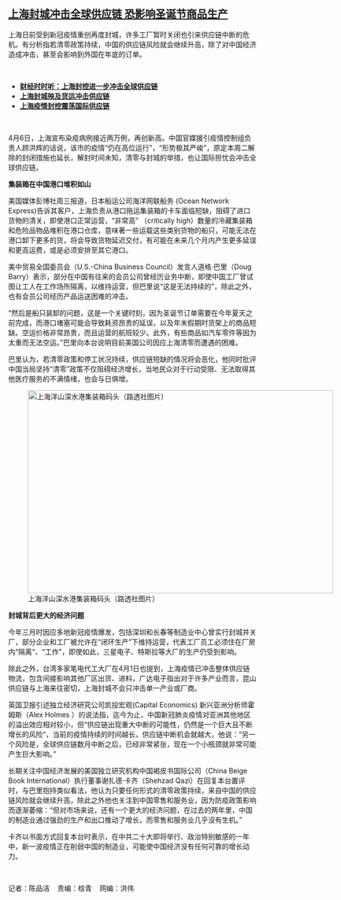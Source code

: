 <!--1649365201000-->
[上海封城冲击全球供应链 恐影响圣诞节商品生产](https://www.rfa.org/mandarin/yataibaodao/jingmao/cm-04072022103333.html)
------

<p>上海日前受到新冠疫情重创再度封城，许多工厂暂时关闭也引来供应链中断的危机。有分析指若清零政策持续，中国的供应链风险就会继续升高，除了对中国经济造成冲击，甚至会影响到外国在年底的订单。</p><p><br/></p><ul><li><a href="https://www.rfa.org/mandarin/zhuanlan/jingmaorediansaomiao/econ-04012022150327.html"><strong>财经时时听：上海封控进一步冲击全球供应链</strong></a></li><li><strong><a href="https://www.rfa.org/mandarin/yataibaodao/huanjing/gf-04042022073647.html">上海封城殃及货运冲击供应链</a></strong></li><li><strong><a href="https://www.rfa.org/mandarin/Xinwen/6-03292022130002.html">上海疫情封控震荡国际供应链</a></strong></li></ul><p><br/></p><p>4<span>月</span><span>6</span><span>日，上海宣布染疫病例接近两</span><span></span><span>万例，再创新高。中国官媒援引疫情控制组负责人顾洪辉的话说，该市的疫情</span><span>“</span><span>仍在高位运行</span><span>”</span><span>，</span><span>“</span><span>形势极其严峻</span><span>”</span><span>，原定本周二解除的封闭措施也延长，解封时间未知，清零与封城的举措，也让国际担忧会冲击全球供应链。</span></p><p><strong>集装箱在中国港口堆积如山</strong></p><p><span>美国媒体彭博社周三报道，日本船运公司海洋网联船务</span><span> (Ocean Network Express)</span><span>告诉其客户，上海负责从港口拖运集装箱的卡车面临短缺，阻碍了进口货物的清关，即使港口正常运营，</span><span>“</span><span>非常高</span><span>” </span><span>（</span><span>critically high</span><span>）数量的冷藏集装箱和危险品物品堆积在港口仓库，意味著一些运载这些类别货物的船只，可能无法在港口卸下更多的货，将会导致货物延迟交付，有可能在未来几个月内产生更多延误和更高运费，或是必须安排至其它港口。</span></p><p><span>美中贸易全国委员会（</span><span>U.S.-China Business Council</span><span>）发言人道格</span><span>·</span><span>巴里（</span><span>Doug Barry</span><span>）表示，部分在中国有往来的会员公司曾经历业务中断，即使中国工厂曾试图让工人在工作场所隔离，以维持运营，但巴里说</span><span>“</span><span>这是无法持续的</span><span>”</span><span>，除此之外，也有会员公司经历产品运送困难的冲击。</span></p><p><span>“</span><span>然后是船只装卸的问题，这是一个关键时刻，因为圣诞节订单需要在今年夏天之前完成，而港口堵塞可能会导致耗资昂贵的延误，以及年末假期时货架上的商品短缺。空运价格非常昂贵，而且运营的航班较少。此外，有些商品如汽车零件等因为太重而无法空运。</span><span>”</span><span>巴里向本台说明目前美国公司因应上海清零而遭遇的困难。</span></p><p><span>巴里认为，若清零政策和停工状况持续，供应链短缺的情况将会恶化，他同时批评中国当局坚持</span><span>“</span><span>清零</span><span>”</span><span>政策不仅阻碍经济增长，当地民众对于行动受限、无法取得其他医疗服务的不满情绪，也会与日俱增。</span></p><p><span><figure class="image-richtext image-inline captioned" style="width:620px;"><img alt="上海洋山深水港集装箱码头（路透社图片）" height="413" src="https://www.rfa.org/mandarin/yataibaodao/jingmao/cm-04072022103333.html/cm0407.jpg/@@images/ce2aa007-e0df-46d6-a6f9-7a478dc24451.jpeg" title="cm0407.jpg" width="620"/><figcaption class="image-caption">上海洋山深水港集装箱码头（路透社图片）</figcaption><small></small></figure></span></p><p><strong>封城背后更大的经济问题</strong></p><p><span>今年三月时因应多地新冠疫情爆发，包括深圳和长春等制造业中心曾实行封城并关厂，部分企业和工厂被允许在</span><span>“</span><span>闭环生产</span><span>”</span><span>下维持运营，代表工厂员工必须住在厂房内</span><span>“</span><span>隔离</span><span>”</span><span>、</span><span>“</span><span>工作</span><span>”</span><span>，即使如此，三星电子、特斯拉等大厂的生产仍受到影响。</span></p><p><span>除此之外，台湾多家笔电代工大厂在</span><span>4</span><span>月</span><span>1</span><span>日也提到，上海疫情已冲击整体供应链物流，包含间接影响其他厂区出货、进料，广达电子指出对于许多产业而言，昆山供应链与上海来往密切，上海封城不会只冲击单一产业或厂商。</span></p><p><span>英国卫报引述独立经济研究公司凯投宏观</span><span>(Capital Economics) </span><span>新兴亚洲分析师霍姆斯（</span><span>Alex Holmes </span><span>）的说法指，迄今为止，中国新冠肺炎疫情对亚洲其他地区的溢出效应相对较小，但</span><span>“</span><span>供应链出现重大中断的可能性，仍然是一个巨大且不断增长的风险</span><span>”</span><span>，当前的疫情持续的时间越长，供应链中断机会就越大，他说：</span><span>“</span><span>另一个风险是，全球供应链数月中断之后，已经非常紧张，现在一个小瓶颈就非常可能产生巨大影响。</span><span>”</span></p><p><span>长期关注中国经济发展的美国独立研究机构中国褐皮书国际公司（</span><span>China Beige Book International</span><span>）执行董事谢扎德</span><span>·</span><span>卡齐（</span><span>Shehzad Qazi</span><span>）在回复本台置评时，与巴里抱持类似看法，他认为只要任何形式的清零政策持续，来自中国的供应链风险就会继续升高，除此之外他也关注到中国零售和服务业，因为防疫政策影响而逐渐萎缩：</span><span>“</span><span>但对市场来说，还有一个更大的经济问题，在过去的两年里，中国的制造业通过强劲的生产和出口推动了增长，而零售和服务业几乎没有生机。</span><span>”</span></p><p><span>卡齐以书面方式回复本台时表示，在中共二十大即将举行、政治特别敏感的一年中，新一波疫情正在削弱中国的制造业，可能使中国经济没有任何可靠的增长动力。</span></p><p><br/></p><p><span>记者：陈品洁    责编：梒青    网编：洪伟</span></p>
